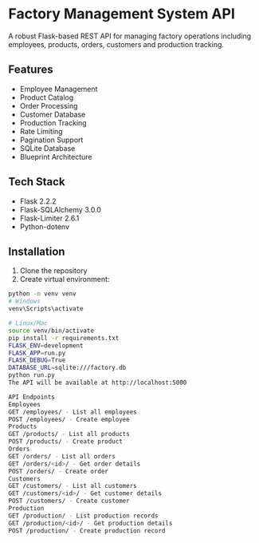 # Factory Management System API

A robust Flask-based REST API for managing factory operations including employees, products, orders, customers and production tracking.

## Features

- Employee Management 
- Product Catalog
- Order Processing
- Customer Database
- Production Tracking
- Rate Limiting
- Pagination Support
- SQLite Database
- Blueprint Architecture

## Tech Stack

- Flask 2.2.2
- Flask-SQLAlchemy 3.0.0 
- Flask-Limiter 2.6.1
- Python-dotenv

## Installation

1. Clone the repository
2. Create virtual environment:
```bash
python -m venv venv
# Windows
venv\Scripts\activate

# Linux/Mac
source venv/bin/activate
pip install -r requirements.txt
FLASK_ENV=development
FLASK_APP=run.py
FLASK_DEBUG=True
DATABASE_URL=sqlite:///factory.db
python run.py
The API will be available at http://localhost:5000

API Endpoints
Employees
GET /employees/ - List all employees
POST /employees/ - Create employee
Products
GET /products/ - List all products
POST /products/ - Create product
Orders
GET /orders/ - List all orders
GET /orders/<id>/ - Get order details
POST /orders/ - Create order
Customers
GET /customers/ - List all customers
GET /customers/<id>/ - Get customer details
POST /customers/ - Create customer
Production
GET /production/ - List production records
GET /production/<id>/ - Get production details
POST /production/ - Create production record